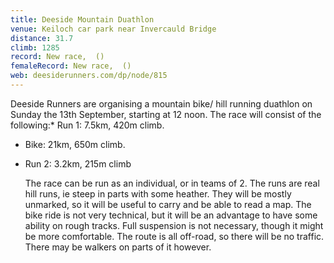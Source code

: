 ```yaml
---
title: Deeside Mountain Duathlon
venue: Keiloch car park near Invercauld Bridge
distance: 31.7
climb: 1285
record: New race,  ()
femaleRecord: New race,  ()
web: deesiderunners.com/dp/node/815
---
```

Deeside Runners are organising a mountain bike/ hill running duathlon on Sunday the 13th September, starting at 12 noon. The race will consist of the following:*   Run 1: 7.5km, 420m climb.
*   Bike: 21km, 650m climb.
*   Run 2: 3.2km, 215m climb
    
    The race can be run as an individual, or in teams of 2. The runs are real hill runs, ie steep in parts with some heather. They will be mostly unmarked, so it will be useful to carry and be able to read a map. The bike ride is not very technical, but it will be an advantage to have some ability on rough tracks. Full suspension is not necessary, though it might be more comfortable. The route is all off-road, so there will be no traffic. There may be walkers on parts of it however.